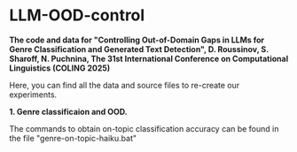 # LLM-OOD-control
**The code and data for "Controlling Out-of-Domain Gaps in LLMs for Genre Classification and Generated Text Detection", D. Roussinov, S. Sharoff,  N. Puchnina, The 31st International Conference on Computational Linguistics (COLING 2025)**

Here, you can find all the data and source files to re-create our experiments.

**1. Genre classificaion and OOD.**

The commands to obtain on-topic classification accuracy can be found in the file "genre-on-topic-haiku.bat"


